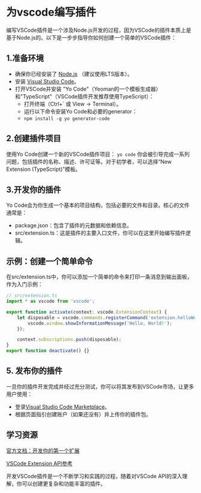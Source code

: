 # 为vscode编写插件

编写VSCode插件是一个涉及Node.js开发的过程，因为VSCode的插件本质上是基于Node.js的。以下是一步步指导你如何创建一个简单的VSCode插件：

## 1.准备环境

- 确保你已经安装了 [Node.js](https://nodejs.org/en?spm=5176.28103460.0.0.69ce3da2kwl9uo) （建议使用LTS版本）。
- 安装 [Visual Studio Code](https://code.visualstudio.com/?spm=5176.28103460.0.0.69ce3da2kwl9uo)。
- 打开VSCode并安装 "Yo Code"（Yeoman的一个模板生成器）和"TypeScript"（VSCode插件开发推荐使用TypeScript）：
  - 打开终端（Ctrl+` 或 View -> Terminal）。
  - 运行以下命令安装Yo Code和必要的generator：
  - `npm install -g yo generator-code`

## 2.创建插件项目

使用Yo Code创建一个新的VSCode插件项目：
`yo code`
你会被引导完成一系列问题，包括插件的名称、描述、许可证等。对于初学者，可以选择“New Extension (TypeScript)”模板。

## 3.开发你的插件

Yo Code会为你生成一个基本的项目结构，包括必要的文件和目录。核心的文件通常是：

- package.json：包含了插件的元数据和依赖信息。
- src/extension.ts：这是插件的主要入口文件，你可以在这里开始编写插件逻辑。

## 示例：创建一个简单命令

在src/extension.ts中，你可以添加一个简单的命令来打印一条消息到输出面板，作为入门示例：

```Typescript
// src/extension.ts
import * as vscode from 'vscode';

export function activate(context: vscode.ExtensionContext) {
    let disposable = vscode.commands.registerCommand('extension.helloWorld', () => {
        vscode.window.showInformationMessage('Hello, World!');
    });

    context.subscriptions.push(disposable);
}
export function deactivate() {}
```

## 5. 发布你的插件

一旦你的插件开发完成并经过充分测试，你可以将其发布到VSCode市场，让更多用户使用：

- 登录[Visual Studio Code Marketplace](https://marketplace.visualstudio.com/)。
- 根据页面指引创建账户（如果还没有）并上传你的插件包。

## 学习资源

[官方文档：开发你的第一个扩展](https://code.visualstudio.com/api/get-started/your-first-extension?spm=5176.28103460.0.0.69ce3da2kwl9uo)

[VSCode Extension API参考](https://code.visualstudio.com/api?spm=5176.28103460.0.0.69ce3da2kwl9uo)

开发VSCode插件是一个不断学习和实践的过程，随着对VSCode API的深入理解，你可以创建更复杂和功能丰富的插件。
